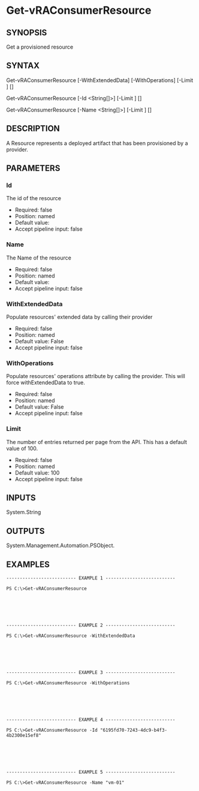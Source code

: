 # Get-vRAConsumerResource

## SYNOPSIS
    
Get a provisioned resource

## SYNTAX
 Get-vRAConsumerResource [-WithExtendedData] [-WithOperations] [-Limit <String>] [<CommonParameters>]  Get-vRAConsumerResource [-Id <String[]>] [-Limit <String>] [<CommonParameters>]  Get-vRAConsumerResource [-Name <String[]>] [-Limit <String>] [<CommonParameters>]     

## DESCRIPTION

A Resource represents a deployed artifact that has been provisioned by a provider.

## PARAMETERS


### Id

The id of the resource

* Required: false
* Position: named
* Default value: 
* Accept pipeline input: false

### Name

The Name of the resource

* Required: false
* Position: named
* Default value: 
* Accept pipeline input: false

### WithExtendedData

Populate resources' extended data by calling their provider

* Required: false
* Position: named
* Default value: False
* Accept pipeline input: false

### WithOperations

Populate resources' operations attribute by calling the provider. This will force withExtendedData to true.

* Required: false
* Position: named
* Default value: False
* Accept pipeline input: false

### Limit

The number of entries returned per page from the API. This has a default value of 100.

* Required: false
* Position: named
* Default value: 100
* Accept pipeline input: false

## INPUTS

System.String

## OUTPUTS

System.Management.Automation.PSObject.

## EXAMPLES
```
-------------------------- EXAMPLE 1 --------------------------

PS C:\>Get-vRAConsumerResource






-------------------------- EXAMPLE 2 --------------------------

PS C:\>Get-vRAConsumerResource -WithExtendedData






-------------------------- EXAMPLE 3 --------------------------

PS C:\>Get-vRAConsumerResource -WithOperations






-------------------------- EXAMPLE 4 --------------------------

PS C:\>Get-vRAConsumerResource -Id "6195fd70-7243-4dc9-b4f3-4b2300e15ef8"






-------------------------- EXAMPLE 5 --------------------------

PS C:\>Get-vRAConsumerResource -Name "vm-01"
```

